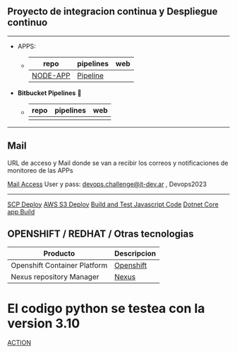   ## Proyecto de integracion continua y Despliegue continuo

***
 - APPS:
    - | repo | pipelines | web |
      | ---- | --------- | --- |
      | [NODE-APP](https://lnkd.in/dqJv8hE6) | [Pipeline](https://lnkd.in/dRJ8vP5F) |    |

 - **Bitbucket Pipelines** :milky_way:
    - | repo | pipelines | web |
      | ---- | --------- | --- |
      |  |  |    |

***

  ## Mail

URL de acceso y Mail donde se van a recibir los correos y notificaciones de monitoreo de las APPs

[Mail Access](https://it-dev.ar:2096/cpsess4739002919/3rdparty/roundcube/?_task=mail&_mbox=INBOX) User y pass: devops.challenge@it-dev.ar , Devops2023

***


[SCP Deploy](https://bitbucket.org/test-pipelines2/example-scp-deploy/src/master/)
[AWS S3 Deploy](https://bitbucket.org/test-pipelines2/example-aws-s3-deploy/src/master/)
[Build and Test Javascript Code](https://bitbucket.org/test-pipelines2/javascript-homework/src/master/)
[Dotnet Core app Build](https://bitbucket.org/test-pipelines2/asp-netcore-pipeline/src/master/)


## OPENSHIFT / REDHAT / Otras tecnologias


| Producto | Descripcion |
|  ----------- | ----------- |
| Openshift Container Platform | [Openshift](https://console-openshift-console.apps.sandbox-m3.1530.p1.openshiftapps.com/) |
| Nexus repository Manager | [Nexus](http://nexus-eogieglo-itdev-dev.apps.sandbox-m3.1530.p1.openshiftapps.com/nexus/#welcome) |

# El codigo python se testea con la version 3.10

[ACTION](https://github.com/ericuade/devops.challenge/actions)
